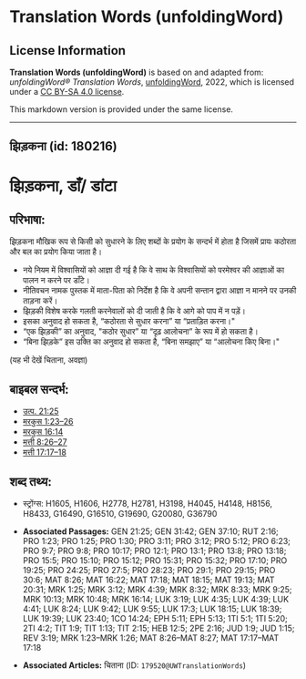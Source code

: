 # Translation Words (unfoldingWord)

## License Information

**Translation Words (unfoldingWord)** is based on and adapted from: _unfoldingWord® Translation Words_, [unfoldingWord](https://unfoldingword.org/utw), 2022, which is licensed under a [CC BY-SA 4.0 license](https://creativecommons.org/licenses/by-sa/4.0/legalcode.en).

This markdown version is provided under the same license.



--------------------------------

## झिड़कना (id: 180216)

झिड़कना, डाँ/ डांटा
==================

परिभाषा:
--------

झिड़कना मौखिक रूप से किसी को सुधारने के लिए शब्दों के प्रयोग के सन्दर्भ में होता है जिसमें प्रायः कठोरता और बल का प्रयोग किया जाता है।

* नये नियम में विश्वासियों को आज्ञा दी गई है कि वे साथ के विश्वासियों को परमेश्वर की आज्ञाओं का पालन न करने पर डाँटे।
* नीतिवचन नामक पुस्तक में माता\-पिता को निर्देश है कि वे अपनी सन्तान द्वारा आज्ञा न मानने पर उनकी ताड़ना करें।
* झिड़की विशेष करके गलती करनेवालों को दी जाती है कि वे आगे को पाप में न पड़ें।
* इसका अनुवाद हो सकता है, “कठोरता से सुधार करना” या “प्रताड़ित करना।"
* “एक झिड़की” का अनुवाद, "कठोर सुधार” या “दृढ़ आलोचना” के रूप में हो सकता है।
* “बिना झिड़के” इस उक्ति का अनुवाद हो सकता है, “बिना समझाए” या “आलोचना किए बिना।"

(यह भी देखें चिताना, अवज्ञा)

बाइबल सन्दर्भ:
--------------

* [उत्प. 21:25](https://ref.ly/Gen21:25)
* [मरकुस 1:23–26](https://ref.ly/Mark1:23-Mark1:26)
* [मरकुस 16:14](https://ref.ly/Mark16:14)
* [मत्ती 8:26–27](https://ref.ly/Matt8:26-Matt8:27)
* [मत्ती 17:17–18](https://ref.ly/Matt17:17-Matt17:18)

शब्द तथ्य:
----------

* स्ट्रोंग्स: H1605, H1606, H2778, H2781, H3198, H4045, H4148, H8156, H8433, G16490, G16510, G19690, G20080, G36790

* **Associated Passages:** GEN 21:25; GEN 31:42; GEN 37:10; RUT 2:16; PRO 1:23; PRO 1:25; PRO 1:30; PRO 3:11; PRO 3:12; PRO 5:12; PRO 6:23; PRO 9:7; PRO 9:8; PRO 10:17; PRO 12:1; PRO 13:1; PRO 13:8; PRO 13:18; PRO 15:5; PRO 15:10; PRO 15:12; PRO 15:31; PRO 15:32; PRO 17:10; PRO 19:25; PRO 24:25; PRO 27:5; PRO 28:23; PRO 29:1; PRO 29:15; PRO 30:6; MAT 8:26; MAT 16:22; MAT 17:18; MAT 18:15; MAT 19:13; MAT 20:31; MRK 1:25; MRK 3:12; MRK 4:39; MRK 8:32; MRK 8:33; MRK 9:25; MRK 10:13; MRK 10:48; MRK 16:14; LUK 3:19; LUK 4:35; LUK 4:39; LUK 4:41; LUK 8:24; LUK 9:42; LUK 9:55; LUK 17:3; LUK 18:15; LUK 18:39; LUK 19:39; LUK 23:40; 1CO 14:24; EPH 5:11; EPH 5:13; 1TI 5:1; 1TI 5:20; 2TI 4:2; TIT 1:9; TIT 1:13; TIT 2:15; HEB 12:5; 2PE 2:16; JUD 1:9; JUD 1:15; REV 3:19; MRK 1:23–MRK 1:26; MAT 8:26–MAT 8:27; MAT 17:17–MAT 17:18
* **Associated Articles:** चिताना (ID: `179520@UWTranslationWords`)

